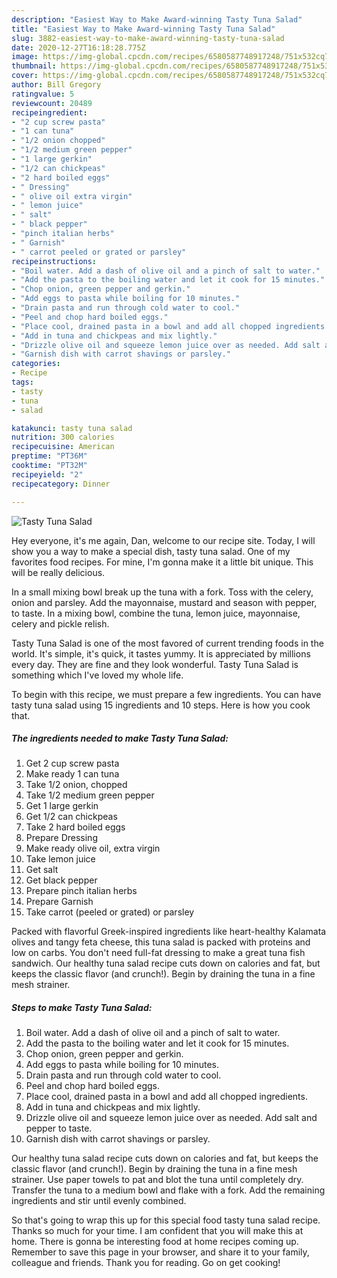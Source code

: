```yaml
---
description: "Easiest Way to Make Award-winning Tasty Tuna Salad"
title: "Easiest Way to Make Award-winning Tasty Tuna Salad"
slug: 3882-easiest-way-to-make-award-winning-tasty-tuna-salad
date: 2020-12-27T16:18:28.775Z
image: https://img-global.cpcdn.com/recipes/6580587748917248/751x532cq70/tasty-tuna-salad-recipe-main-photo.jpg
thumbnail: https://img-global.cpcdn.com/recipes/6580587748917248/751x532cq70/tasty-tuna-salad-recipe-main-photo.jpg
cover: https://img-global.cpcdn.com/recipes/6580587748917248/751x532cq70/tasty-tuna-salad-recipe-main-photo.jpg
author: Bill Gregory
ratingvalue: 5
reviewcount: 20489
recipeingredient:
- "2 cup screw pasta"
- "1 can tuna"
- "1/2 onion chopped"
- "1/2 medium green pepper"
- "1 large gerkin"
- "1/2 can chickpeas"
- "2 hard boiled eggs"
- " Dressing"
- " olive oil extra virgin"
- " lemon juice"
- " salt"
- " black pepper"
- "pinch italian herbs"
- " Garnish"
- " carrot peeled or grated or parsley"
recipeinstructions:
- "Boil water. Add a dash of olive oil and a pinch of salt to water."
- "Add the pasta to the boiling water and let it cook for 15 minutes."
- "Chop onion, green pepper and gerkin."
- "Add eggs to pasta while boiling for 10 minutes."
- "Drain pasta and run through cold water to cool."
- "Peel and chop hard boiled eggs."
- "Place cool, drained pasta in a bowl and add all chopped ingredients."
- "Add in tuna and chickpeas and mix lightly."
- "Drizzle olive oil and squeeze lemon juice over as needed. Add salt and pepper to taste."
- "Garnish dish with carrot shavings or parsley."
categories:
- Recipe
tags:
- tasty
- tuna
- salad

katakunci: tasty tuna salad 
nutrition: 300 calories
recipecuisine: American
preptime: "PT36M"
cooktime: "PT32M"
recipeyield: "2"
recipecategory: Dinner

---
```



![Tasty Tuna Salad](https://img-global.cpcdn.com/recipes/6580587748917248/751x532cq70/tasty-tuna-salad-recipe-main-photo.jpg)

Hey everyone, it's me again, Dan, welcome to our recipe site. Today, I will show you a way to make a special dish, tasty tuna salad. One of my favorites food recipes. For mine, I'm gonna make it a little bit unique. This will be really delicious.

In a small mixing bowl break up the tuna with a fork. Toss with the celery, onion and parsley. Add the mayonnaise, mustard and season with pepper, to taste. In a mixing bowl, combine the tuna, lemon juice, mayonnaise, celery and pickle relish.

Tasty Tuna Salad is one of the most favored of current trending foods in the world. It's simple, it's quick, it tastes yummy. It is appreciated by millions every day. They are fine and they look wonderful. Tasty Tuna Salad is something which I've loved my whole life.


To begin with this recipe, we must prepare a few ingredients. You can have tasty tuna salad using 15 ingredients and 10 steps. Here is how you cook that.

<!--inarticleads1-->

##### The ingredients needed to make Tasty Tuna Salad:

1. Get 2 cup screw pasta
1. Make ready 1 can tuna
1. Take 1/2 onion, chopped
1. Take 1/2 medium green pepper
1. Get 1 large gerkin
1. Get 1/2 can chickpeas
1. Take 2 hard boiled eggs
1. Prepare  Dressing
1. Make ready  olive oil, extra virgin
1. Take  lemon juice
1. Get  salt
1. Get  black pepper
1. Prepare pinch italian herbs
1. Prepare  Garnish
1. Take  carrot (peeled or grated) or parsley


Packed with flavorful Greek-inspired ingredients like heart-healthy Kalamata olives and tangy feta cheese, this tuna salad is packed with proteins and low on carbs. You don&#39;t need full-fat dressing to make a great tuna fish sandwich. Our healthy tuna salad recipe cuts down on calories and fat, but keeps the classic flavor (and crunch!). Begin by draining the tuna in a fine mesh strainer. 

<!--inarticleads2-->

##### Steps to make Tasty Tuna Salad:

1. Boil water. Add a dash of olive oil and a pinch of salt to water.
1. Add the pasta to the boiling water and let it cook for 15 minutes.
1. Chop onion, green pepper and gerkin.
1. Add eggs to pasta while boiling for 10 minutes.
1. Drain pasta and run through cold water to cool.
1. Peel and chop hard boiled eggs.
1. Place cool, drained pasta in a bowl and add all chopped ingredients.
1. Add in tuna and chickpeas and mix lightly.
1. Drizzle olive oil and squeeze lemon juice over as needed. Add salt and pepper to taste.
1. Garnish dish with carrot shavings or parsley.


Our healthy tuna salad recipe cuts down on calories and fat, but keeps the classic flavor (and crunch!). Begin by draining the tuna in a fine mesh strainer. Use paper towels to pat and blot the tuna until completely dry. Transfer the tuna to a medium bowl and flake with a fork. Add the remaining ingredients and stir until evenly combined. 

So that's going to wrap this up for this special food tasty tuna salad recipe. Thanks so much for your time. I am confident that you will make this at home. There is gonna be interesting food at home recipes coming up. Remember to save this page in your browser, and share it to your family, colleague and friends. Thank you for reading. Go on get cooking!
